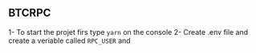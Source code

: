 ## BTCRPC

1- To start the projet firs type `yarn` on the console
2- Create .env file and  create a veriable called `RPC_USER` and 
